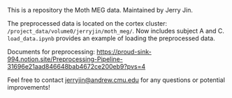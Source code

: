 This is a repository the Moth MEG data. Maintained by Jerry Jin.

The preprocessed data is located on the cortex cluster: `/project_data/volume0/jerryjin/moth_meg/`. Now includes subject A and C. `load_data.ipynb` provides an example of loading the preprocessed data.

Documents for preprocessing: https://proud-sink-994.notion.site/Preprocessing-Pipeline-31696e21aad846648bab4672ce200eb9?pvs=4

Feel free to contact jerryjin@andrew.cmu.edu for any questions or potential improvements!